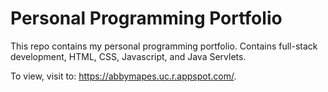 # Personal Programming Portfolio

This repo contains my personal programming portfolio. Contains full-stack development, HTML, CSS, 
Javascript, and Java Servlets. 

To view, visit to:
https://abbymapes.uc.r.appspot.com/. 


